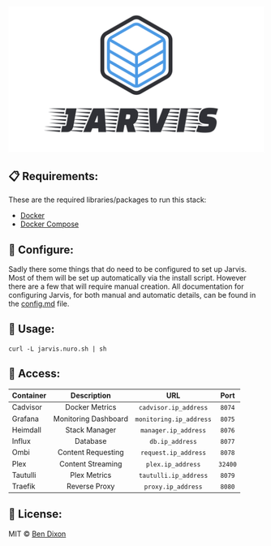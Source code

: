 <div align="center">
    <img src="./logo.png" />
</div>

## 📋 Requirements:
These are the required libraries/packages to run this stack:
 - [Docker](https://docker.com)
 - [Docker Compose](https://docs.docker.com/compose/)

## 🔧 Configure:
Sadly there some things that do need to be configured to set up Jarvis. Most of them will be set up automatically via the install script. However there are a few that will require manual creation. All documentation for configuring Jarvis, for both manual and automatic details, can be found in the [config.md](https://github.com/NuroDev/jarvis/blob/master/config.md) file.

## 🚀 Usage:
```shell
curl -L jarvis.nuro.sh | sh
```

## 🔑 Access:
| Container		| Description                | URL                    | Port        |
| ------------- |:--------------------------:|:----------------------:|:-----------:|
| Cadvisor		| Docker Metrics             | `cadvisor.ip_address`  | `8074`      |
| Grafana		| Monitoring Dashboard       | `monitoring.ip_address`| `8075`      |
| Heimdall		| Stack Manager              | `manager.ip_address`   | `8076`      |
| Influx		| Database                   | `db.ip_address`        | `8077`      |
| Ombi			| Content Requesting         | `request.ip_address`   | `8078`      |
| Plex      	| Content Streaming          | `plex.ip_address`      | `32400`     |
| Tautulli      | Plex Metrics               | `tautulli.ip_address`  | `8079`      |
| Traefik       | Reverse Proxy              | `proxy.ip_address`     | `8080`      |

## 📄 License:
MIT © [Ben Dixon](https://github.com/NuroDev/jarvis/blob/master/LICENSE)
